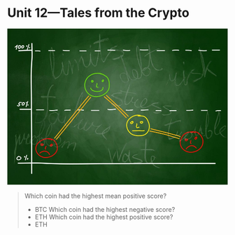 # Unit 12—Tales from the Crypto

![Stock Sentiment](Images/sentimental.jpeg)

> Which coin had the highest mean positive score?
>* BTC
> Which coin had the highest negative score?
>* ETH
> Which coin had the highest positive score?
>* ETH
